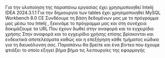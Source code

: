 Για την υλοποίηση της παραπάνω εργασίας έχει χρησιμοποιηθεί Intelij IDEA 2024.3.1.1
Για την δημιουργία των tables έχει χρησιμοποιηθεί MySQL Workbench 8.0 CE
Συνδέουμε τη βάση δεδομένων μας με το πρόγραμμα μας μέσω του Intelij , ξεκινάμε το πρόγραμμα μας και στη συνέχεια δοκιμάζουμε τα URL Που έχουν δωθεί στην αναφορά και το εγχειρίδιο χρήσης
Στην αναφορά και το εγχειρίδιο χρήσης επίσης βρίσκονται και ενδεικτικά αποτελέσματα καθώς και η επεξήγηση κάθε τμήματος κώδικα για τη διευκόλυνση σας.
Παραπάνω θα βρείτε και ένα βίντεο που έχουμε φτιάξει το οποίο εξηγεί βήμα βήμα τις λειτουργίες της εφαρμογής
